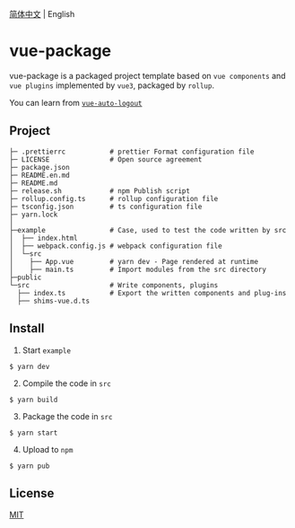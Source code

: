 [简体中文](./README.md) | English

# vue-package

vue-package is a packaged project template based on `vue components` and `vue plugins` implemented by `vue3`, packaged by `rollup`.

You can learn from [`vue-auto-logout`](https://github.com/Zeffon/vue-auto-logout/)

## Project

```
├─ .prettierrc           # prettier Format configuration file
├─ LICENSE               # Open source agreement
├─ package.json
├─ README.en.md
├─ README.md
├─ release.sh            # npm Publish script
├─ rollup.config.ts      # rollup configuration file
├─ tsconfig.json         # ts configuration file
├─ yarn.lock
│
├─example                # Case, used to test the code written by src
│  ├── index.html
│  ├── webpack.config.js # webpack configuration file
│  └─src
│    ├── App.vue         # yarn dev - Page rendered at runtime
│    ├── main.ts         # Import modules from the src directory
├─public
└─src                    # Write components, plugins
  ├── index.ts           # Export the written components and plug-ins
  ├── shims-vue.d.ts
```

## Install

1. Start `example`

```
$ yarn dev
```

2. Compile the code in `src`

```
$ yarn build
```

3. Package the code in `src`

```
$ yarn start
```

4. Upload to `npm`

```
$ yarn pub
```

## License

[MIT](https://opensource.org/licenses/MIT)
